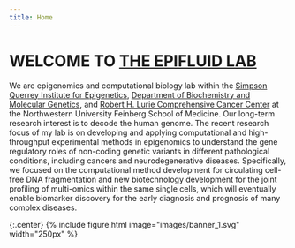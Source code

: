```yaml
---
title: Home
---
```




# WELCOME TO [THE EPIFLUID LAB](https://www.feinberg.northwestern.edu/faculty-profiles/az/profile.html?xid=60180)

We are epigenomics and computational biology lab within the [Simpson Querrey Institute for Epigenetics](https://www.feinberg.northwestern.edu/sites/epigenetics/index.html), [Department of Biochemistry and Molecular Genetics](https://www.feinberg.northwestern.edu/sites/biochem/index.html), and [Robert H. Lurie Comprehensive Cancer Center](https://www.cancer.northwestern.edu/) at the Northwestern University Feinberg School of Medicine. Our long-term research interest is to decode the human genome. The recent research focus of my lab is on developing and applying computational and high-throughput experimental methods in epigenomics to understand the gene regulatory roles of non-coding genetic variants in different pathological conditions, including cancers and neurodegenerative diseases. Specifically, we focused on the computational method development for circulating cell-free DNA fragmentation and new biotechnology development for the joint profiling of multi-omics within the same single cells, which will eventually enable biomarker discovery for the early diagnosis and prognosis of many complex diseases.


{:.center}
{%
  include figure.html
  image="images/banner_1.svg"
  width="250px"
%}

